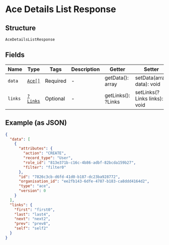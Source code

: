 
# Ace Details List Response

## Structure

`AceDetailsListResponse`

## Fields

| Name | Type | Tags | Description | Getter | Setter |
|  --- | --- | --- | --- | --- | --- |
| `data` | [`Ace[]`](../../doc/models/ace.md) | Required | - | getData(): array | setData(array data): void |
| `links` | [`?Links`](../../doc/models/links.md) | Optional | - | getLinks(): ?Links | setLinks(?Links links): void |

## Example (as JSON)

```json
{
  "data": [
    {
      "attributes": {
        "action": "CREATE",
        "record_type": "User",
        "role_id": "813e371b-c16c-4b86-adbf-82bcda159b27",
        "filter": "filter0"
      },
      "id": "7826c3cb-d6fd-41d0-b187-dc23ba928772",
      "organisation_id": "ee2fb143-6dfe-4787-b183-ca8ddd4164d2",
      "type": "ace",
      "version": 0
    }
  ],
  "links": {
    "first": "first0",
    "last": "last4",
    "next": "next2",
    "prev": "prev8",
    "self": "self2"
  }
}
```

